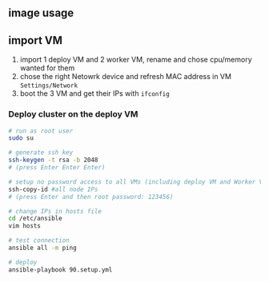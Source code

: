 ## image usage
## import VM
1. import 1 deploy VM and 2 worker VM, rename and chose cpu/memory wanted for them
2. chose the right Netowrk device and refresh MAC address in VM `Settings/Network`
3. boot the 3 VM and get their IPs with `ifconfig`

### Deploy cluster on the deploy VM
```bash
# run as root user
sudo su

# generate ssh key
ssh-keygen -t rsa -b 2048
# (press Enter Enter Enter)

# setup no password access to all VMs (including deploy VM and Worker VM)
ssh-copy-id #all node IPs
# (press Enter and then root password: 123456)

# change IPs in hosts file
cd /etc/ansible
vim hosts

# test connection
ansible all -m ping

# deploy
ansible-playbook 90.setup.yml
```

